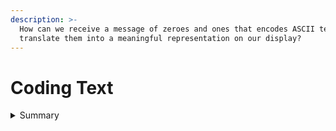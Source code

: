 ```yaml
---
description: >-
  How can we receive a message of zeroes and ones that encodes ASCII text and
  translate them into a meaningful representation on our display?
---
```


# Coding Text

<details>

<summary>Summary</summary>

In this lesson, you'll learn:

* ...
* ...

This lesson is relevant for [Exercise 6: Text Messages](https://docs.google.com/viewer?url=https://raw.githubusercontent.com/winf-hsos/lifi-exercises/master/exercises/06\_exercise\_text\_messages.pdf).

</details>
